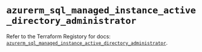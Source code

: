 # `azurerm_sql_managed_instance_active_directory_administrator`

Refer to the Terraform Registory for docs: [`azurerm_sql_managed_instance_active_directory_administrator`](https://registry.terraform.io/providers/hashicorp/azurerm/3.83.0/docs/resources/sql_managed_instance_active_directory_administrator).
